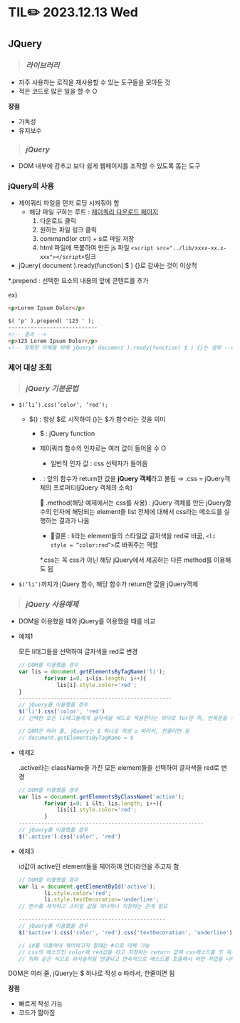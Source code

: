 # TIL✏️ 2023.12.13 Wed

## JQuery

> ### ***라이브러리***

- 자주 사용하는 로직을 재사용할 수 있는 도구들을 모아둔 것
- 적은 코드로 많은 일을 할 수 O

**장점**

- 가독성
- 유지보수

> ### ***jQuery***

- DOM 내부에 감추고 보다 쉽게 웹페이지를 조작할 수 있도록 돕는 도구

### jQuery의 사용

- 제이쿼리 파일을 먼저 로딩 시켜줘야 함
    - 해당 파일 구하는 루트 : [제이쿼리 다운로드 페이지](https://jquery.com/)
        1. 다운로드 클릭
        2. 원하는 파일 링크 클릭
        3. command(or ctrl) + s로 파일 저장
        4. html 파일에 복붙하여 만든 js 파일 `<script src="../lib/xxxx-xx.x-xxx"></script>`링크
- jQuery( document ).ready(function( $ ) {}로 감싸는 것이 이상적

*.prepend : 선택한 요소의 내용의 앞에 콘텐트를 추가

ex) 

```html
<p>Lorem Ipsum Dolor</p>

$( 'p' ).prepend( '123 ' );
----------------------------
<!-- 결과 -->
<p>123 Lorem Ipsum Dolor</p>
<!-- 정확한 이해를 위해 jQuery( document ).ready(function( $ ) {}는 생략 -->
```

### 제어 대상 조회

> ### ***jQuery 기본문법***

- `$(’li’).css(’color’, ‘red’);`
    - $() : 항상 $로 시작하여 ()는 $가 함수라는 것을 의미
        - $ : jQuery function
        - 제이쿼리 함수의 인자로는 여러 값이 들어올 수 O
            - 일반적 인자 값 : css 선택자가 들어옴
        - .  : 앞의 함수가 return한 값을 **jQuery 객체**라고 불림 → .css = jQuery객체의 프로퍼티(jQuery 객체의 소속)
            
            🎱 .method(해당 예제에서는 css를 사용) : jQuery 객체를 만든 jQuery함수의 인자에 해당되는 element들 list 전체에 대해서 css라는 메소드를 실행하는 결과가 나옴
            
            - 🚨결론 : li라는 element들의 스타일값 글자색을 red로 바꿈, `<li style = “color:red”>`로 바꿔주는 역할
            
            *.css는 꼭 css가 아닌 해당 jQuery에서 제공하는 다른 method를 이용해도 됨
            
- `$(’li’)`까지가 jQuery 함수, 해당 함수가 return한 값을 jQuery객체

> ### ***jQuery 사용예제***

- DOM을 이용했을 때와 jQuery를 이용했을 때를 비교
- 예제1
    
    모든 li태그들을 선택하여 글자색을 red로 변경
    
    ```jsx
    // DOM을 이용했을 경우
    var lis = document.getElementsByTagName('li');
            for(var i=0; i<lis.length; i++){
                lis[i].style.color='red';
    }
    ------------------------------------------------
    // jQuery를 이용했을 경우
    $('li').css('color', 'red')
    // 선택한 모든 li태그들에게 글자색을 레드로 적용한다는 의미로 for문 즉, 반복문을 사용할 필요 X
    
    // DOM은 여러 줄, jQuery는 $ 하나로 작성 o 따라서, 한줄이면 됨
    // document.getElementsByTagName = $
    ```
    
- 예제2
    
    .active라는 className을 가진 모든 element들을 선택하여 글자색을 red로 변경
    
    ```jsx
    // DOM을 이용했을 경우
    var lis = document.getElementsByClassName('active');
            for(var i=0; i &lt; lis.length; i++){
                lis[i].style.color='red';   
            }
    ----------------------------------------------------------
    // jQuery를 이용했을 경우
    $('.active').css('color', 'red')
    ```
    
- 예제3
    
    id값이 active인 element들을 제어하여 언더라인을 주고자 함
    
    ```jsx
    // DOM을 이용했을 경우
    var li = document.getElementById('active');
            li.style.color='red';
            li.style.textDecoration='underline';
    // 변수를 제작하고 스타일 값을 하나하나 지정하는 관계 필요
    
    ----------------------------------------------
    // jQuery를 이용했을 경우
    $('$active').css('color', 'red').css('textDecoration', 'underline');
    
    // id를 이용하여 제어하고자 할때는 #으로 대체 가능
    // css의 메소드인 color에 red값을 라고 지정하는 return 값에 css메소드를 또 줘서 textDecoration을 underline을 지정해줌
    // 위와 같은 식으로 쇠사슬처럼 연결되고 연속적으로 메소드를 호출해서 어떤 작업을 나타내는 것을 chaining이라고 함
    ```
    

DOM은 여러 줄, jQuery는 $ 하나로 작성 o 따라서, 한줄이면 됨

**장점**

- 빠르게 작성 가능
- 코드가 짧아짐
